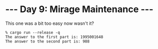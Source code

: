 # --- Day 9: Mirage Maintenance ---

This one was a bit too easy now wasn't it?

```
% cargo run --release -q
The answer to the first part is: 1995001648
The answer to the second part is: 988
```

